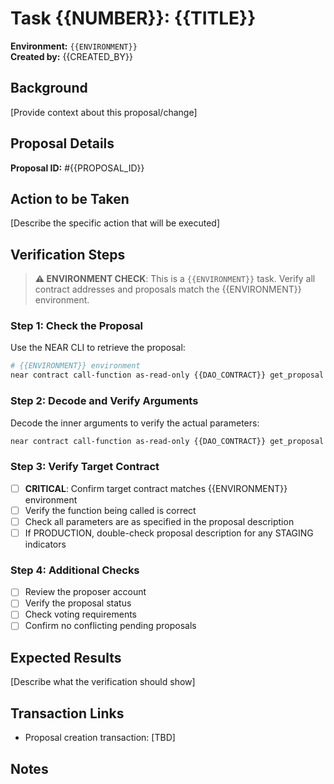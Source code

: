 # Task {{NUMBER}}: {{TITLE}}

**Environment:** `{{ENVIRONMENT}}`  
**Created by:** {{CREATED_BY}}

## Background

[Provide context about this proposal/change]

## Proposal Details

**Proposal ID:** #{{PROPOSAL_ID}}

## Action to be Taken

[Describe the specific action that will be executed]

## Verification Steps

> **⚠️ ENVIRONMENT CHECK**: This is a `{{ENVIRONMENT}}` task. Verify all contract addresses and proposals match the {{ENVIRONMENT}} environment.

### Step 1: Check the Proposal

Use the NEAR CLI to retrieve the proposal:

```bash
# {{ENVIRONMENT}} environment
near contract call-function as-read-only {{DAO_CONTRACT}} get_proposal json-args '{"id": {{PROPOSAL_ID}}}' network-config mainnet now
```

### Step 2: Decode and Verify Arguments

Decode the inner arguments to verify the actual parameters:

```bash
near contract call-function as-read-only {{DAO_CONTRACT}} get_proposal json-args '{"id": {{PROPOSAL_ID}}}' network-config mainnet now | jq '.kind.FunctionCall.actions[0].args | @base64d | fromjson'
```

### Step 3: Verify Target Contract

- [ ] **CRITICAL**: Confirm target contract matches {{ENVIRONMENT}} environment
- [ ] Verify the function being called is correct
- [ ] Check all parameters are as specified in the proposal description
- [ ] If PRODUCTION, double-check proposal description for any STAGING indicators

### Step 4: Additional Checks

- [ ] Review the proposer account
- [ ] Verify the proposal status
- [ ] Check voting requirements
- [ ] Confirm no conflicting pending proposals

## Expected Results

[Describe what the verification should show]

## Transaction Links

- Proposal creation transaction: [TBD]

## Notes
